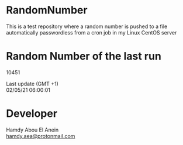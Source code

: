 # RandomNumber    
This is a test repository where a random number is pushed to a file automatically passwordless from a cron job in my Linux CentOS server    
# Random Number of the last run   
10451
      
Last update (GMT +1)    
02/05/21 06:00:01
# Developer    
Hamdy Abou El Anein   
hamdy.aea@protonmail.com
